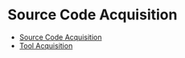 # Source Code Acquisition

-   [Source Code Acquisition](source-code-acquisition.md)
-   [Tool Acquisition](tool-acquisition.md)

